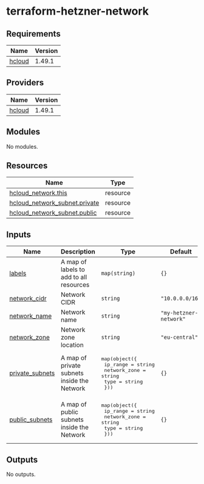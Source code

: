 # terraform-hetzner-network

<!-- BEGIN_TF_DOCS -->
## Requirements

| Name | Version |
|------|---------|
| <a name="requirement_hcloud"></a> [hcloud](#requirement\_hcloud) | 1.49.1 |

## Providers

| Name | Version |
|------|---------|
| <a name="provider_hcloud"></a> [hcloud](#provider\_hcloud) | 1.49.1 |

## Modules

No modules.

## Resources

| Name | Type |
|------|------|
| [hcloud_network.this](https://registry.terraform.io/providers/hetznercloud/hcloud/1.49.1/docs/resources/network) | resource |
| [hcloud_network_subnet.private](https://registry.terraform.io/providers/hetznercloud/hcloud/1.49.1/docs/resources/network_subnet) | resource |
| [hcloud_network_subnet.public](https://registry.terraform.io/providers/hetznercloud/hcloud/1.49.1/docs/resources/network_subnet) | resource |

## Inputs

| Name | Description | Type | Default | Required |
|------|-------------|------|---------|:--------:|
| <a name="input_labels"></a> [labels](#input\_labels) | A map of labels to add to all resources | `map(string)` | `{}` | no |
| <a name="input_network_cidr"></a> [network\_cidr](#input\_network\_cidr) | Network CIDR | `string` | `"10.0.0.0/16"` | no |
| <a name="input_network_name"></a> [network\_name](#input\_network\_name) | Network name | `string` | `"my-hetzner-network"` | no |
| <a name="input_network_zone"></a> [network\_zone](#input\_network\_zone) | Network zone location | `string` | `"eu-central"` | no |
| <a name="input_private_subnets"></a> [private\_subnets](#input\_private\_subnets) | A map of private subnets inside the Network | <pre>map(object({<br/>    ip_range     = string<br/>    network_zone = string<br/>    type         = string<br/>  }))</pre> | `{}` | no |
| <a name="input_public_subnets"></a> [public\_subnets](#input\_public\_subnets) | A map of public subnets inside the Network | <pre>map(object({<br/>    ip_range     = string<br/>    network_zone = string<br/>    type         = string<br/>  }))</pre> | `{}` | no |

## Outputs

No outputs.
<!-- END_TF_DOCS -->
